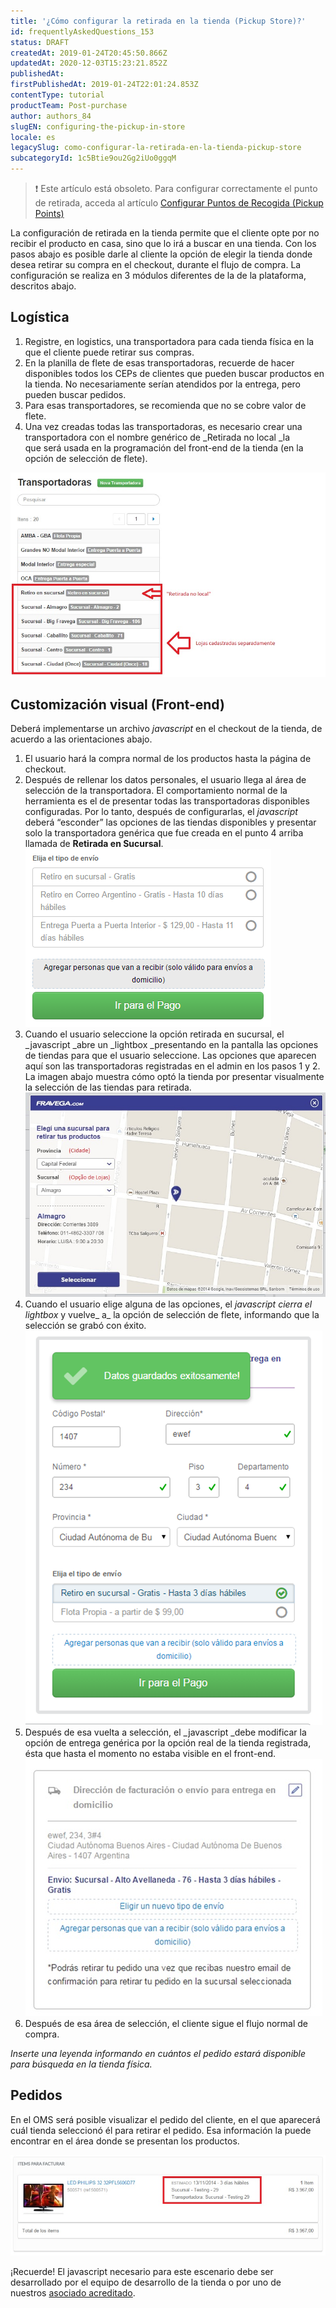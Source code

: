 ```yaml
---
title: '¿Cómo configurar la retirada en la tienda (Pickup Store)?'
id: frequentlyAskedQuestions_153
status: DRAFT
createdAt: 2019-01-24T20:45:50.866Z
updatedAt: 2020-12-03T15:23:21.852Z
publishedAt: 
firstPublishedAt: 2019-01-24T22:01:24.853Z
contentType: tutorial
productTeam: Post-purchase
author: authors_84
slugEN: configuring-the-pickup-in-store
locale: es
legacySlug: como-configurar-la-retirada-en-la-tienda-pickup-store
subcategoryId: 1c5Btie9ou2Gg2iUo0ggqM
---
```


>❗ Este artículo está obsoleto. Para configurar correctamente el punto de retirada, acceda al artículo [Configurar Puntos de Recogida (Pickup Points)](https://help.vtex.com/es/tutorial/configurar-puntos-de-recogida-pickup-points)

La configuración de retirada en la tienda permite que el cliente opte por no recibir el producto en casa, sino que lo irá a buscar en una tienda. Con los pasos abajo es posible darle al cliente la opción de elegir la tienda donde desea retirar su compra en el checkout, durante el flujo de compra. La configuración se realiza en 3 módulos diferentes de la de la plataforma, descritos abajo.

## Logística

1. Registre, en logistics, una transportadora para cada tienda física en la que el cliente puede retirar sus compras.
2. En la planilla de flete de esas transportadoras, recuerde de hacer disponibles todos los CEPs de clientes que pueden buscar productos en la tienda. No necesariamente serían atendidos por la entrega, pero pueden buscar pedidos.
3. Para esas transportadores, se recomienda que no se cobre valor de flete.
4. Una vez creadas todas las transportadoras, es necesario crear una transportadora con el nombre genérico de _Retirada no local _la que será usada en la programación del front-end de la tienda (en la opción de selección de flete).

![](https://raw.githubusercontent.com/vtexdocs/help-center-content/refs/heads/main/docs/es/tutorials/Shipping/Pickup%20points/como-configurar-la-retirada-en-la-tienda-pickup-store_1.jpg)

## Customización visual (Front-end)

Deberá implementarse un archivo _javascript_ en el checkout de la tienda, de acuerdo a las orientaciones abajo.

1. El usuario hará la compra normal de los productos hasta la página de checkout.
2. Después de rellenar los datos personales, el usuario llega al área de selección de la transportadora. El comportamiento normal de la herramienta es el de presentar todas las transportadoras disponibles configuradas. Por lo tanto, después de configurarlas, el _javascript_ deberá “esconder” las opciones de las tiendas disponibles y presentar solo la transportadora genérica que fue creada en el punto 4 arriba llamada de **Retirada en Sucursal**.![OpcoesdeEnvio](https://raw.githubusercontent.com/vtexdocs/help-center-content/refs/heads/main/docs/es/tutorials/Shipping/Pickup%20points/como-configurar-la-retirada-en-la-tienda-pickup-store_2.png)
3. Cuando el usuario seleccione la opción retirada en sucursal, el _javascript _abre un _lightbox _presentando en la pantalla las opciones de tiendas para que el usuario seleccione. Las opciones que aparecen aquí son las transportadoras registradas en el admin en los pasos 1 y 2. La imagen abajo muestra cómo optó la tienda por presentar visualmente la selección de las tiendas para retirada.![](https://raw.githubusercontent.com/vtexdocs/help-center-content/refs/heads/main/docs/es/tutorials/Shipping/Pickup%20points/como-configurar-la-retirada-en-la-tienda-pickup-store_3.jpg)
4. Cuando el usuario elige alguna de las opciones, el _javascript _cierra el_ lightbox_ y vuelve_ a_ la opción de selección de flete, informando que la selección se grabó con éxito.![](https://raw.githubusercontent.com/vtexdocs/help-center-content/refs/heads/main/docs/es/tutorials/Shipping/Pickup%20points/como-configurar-la-retirada-en-la-tienda-pickup-store_4.bmp)
5. Después de esa vuelta a selección, el _javascript _debe modificar la opción de entrega genérica por la opción real de la tienda registrada, ésta que hasta el momento no estaba visible en el front-end.![](https://raw.githubusercontent.com/vtexdocs/help-center-content/refs/heads/main/docs/es/tutorials/Shipping/Pickup%20points/como-configurar-la-retirada-en-la-tienda-pickup-store_5.jpg)
6. Después de esa área de selección, el cliente sigue el flujo normal de compra.

_Inserte una leyenda informando en cuántos el pedido estará disponible para búsqueda en la tienda física._

## Pedidos

En el OMS será posible visualizar el pedido del cliente, en el que aparecerá cuál tienda seleccionó él para retirar el pedido. Esa información la puede encontrar en el área donde se presentan los productos.

![](https://raw.githubusercontent.com/vtexdocs/help-center-content/refs/heads/main/docs/es/tutorials/Shipping/Pickup%20points/como-configurar-la-retirada-en-la-tienda-pickup-store_6.jpg)

¡Recuerde! El javascript necesario para este escenario debe ser desarrollado por el equipo de desarrollo de la tienda o por uno de nuestros [asociado acreditado](http://store.vtex.com/ "asociado acreditado").
